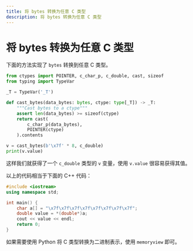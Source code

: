 ```yaml
---
title: 将 bytes 转换为任意 C 类型
description: 将 bytes 转换为任意 C 类型
---
```


# 将 bytes 转换为任意 C 类型

下面的方法实现了 `bytes` 转换到任意 C 类型。

```python
from ctypes import POINTER, c_char_p, c_double, cast, sizeof
from typing import TypeVar

_T = TypeVar('_T')

def cast_bytes(data_bytes: bytes, ctype: type[_T]) -> _T:
    """Cast bytes to a ctype"""
    assert len(data_bytes) >= sizeof(ctype)
    return cast(
        c_char_p(data_bytes),
        POINTER(ctype)
    ).contents

v = cast_bytes(b'\x7f' * 8, c_double)
print(v.value)
```

这样我们就获得了一个 `c_double` 类型的 `v` 变量，使用 `v.value` 很容易获得其值。

以上的代码相当于下面的 C++ 代码：

```cpp
#include <iostream>
using namespace std;

int main() {
    char a[] = "\x7f\x7f\x7f\x7f\x7f\x7f\x7f\x7f";
    double value = *(double*)a;
    cout << value << endl;
    return 0;
}
```

如果需要使用 Python 将 C 类型转换为二进制表示，使用 `memoryview` 即可。
